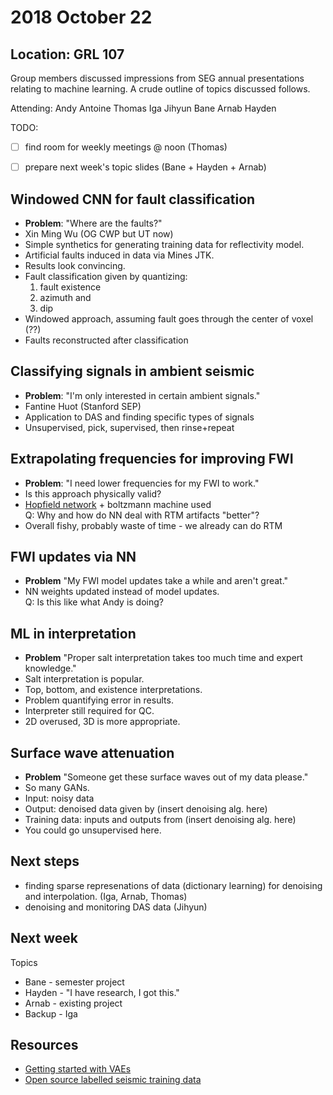 # 2018 October 22
## Location: GRL 107 

Group members discussed impressions from SEG annual presentations relating to machine learning.  A crude outline of topics discussed follows.     

Attending:
Andy Antoine Thomas Iga Jihyun Bane Arnab Hayden

TODO:  

- [ ] find room for weekly meetings @ noon (Thomas)  
- [ ] prepare next week's topic slides (Bane + Hayden + Arnab)  


Windowed CNN for fault classification
-------------------------------------
- **Problem**: "Where are the faults?"
- Xin Ming Wu (OG CWP but UT now) 
- Simple synthetics for generating training data for
  reflectivity model.  
- Artificial faults induced in data via Mines JTK.  
- Results look convincing.
- Fault classification given by quantizing:
    1. fault existence   
    2. azimuth and   
    3. dip 
- Windowed approach, assuming fault goes through the center of voxel (??)  
- Faults reconstructed after classification

Classifying signals in ambient seismic
--------------------------------------
- **Problem**: "I'm only interested in certain ambient signals."
- Fantine Huot (Stanford SEP)  
- Application to DAS and finding specific types of signals  
- Unsupervised, pick, supervised, then rinse+repeat  

Extrapolating frequencies for improving FWI  
-------------------------------------------  
- **Problem**: "I need lower frequencies for my FWI to work." 
- Is this approach physically valid?  
- [Hopfield network](https://en.wikipedia.org/wiki/Hopfield_network) + boltzmann machine used  
Q: Why and how do NN deal with RTM artifacts "better"? 
- Overall fishy, probably waste of time - we already can do RTM  

FWI updates via NN
------------------
- **Problem** "My FWI model updates take a while and aren't great."  
- NN weights updated instead of model updates.  
Q: Is this like what Andy is doing?  

ML in interpretation
--------------------
- **Problem** "Proper salt interpretation takes too much time and expert knowledge." 
- Salt interpretation is popular. 
- Top, bottom, and existence interpretations. 
- Problem quantifying error in results.  
- Interpreter still required for QC.  
- 2D overused, 3D is more appropriate.  

Surface wave attenuation
------------------------
- **Problem** "Someone get these surface waves out of my data please."
- So many GANs.  
- Input: noisy data
- Output: denoised data given by (insert denoising alg. here) 
- Training data: inputs and outputs from (insert denoising alg. here)  
- You could go unsupervised here.

Next steps 
----------
- finding sparse represenations of data (dictionary learning) for 
  denoising and interpolation. (Iga, Arnab, Thomas)    
- denoising and monitoring DAS data (Jihyun)   

Next week
---------
Topics

- Bane - semester project  
- Hayden - "I have research, I got this." 
- Arnab - existing project  
- Backup - Iga

Resources
---------

- [Getting started with VAEs](https://jaan.io/what-is-variational-autoencoder-vae-tutorial/)
- [Open source labelled seismic training data](http://cegp.ece.gatech.edu/codedata/landmass/)

